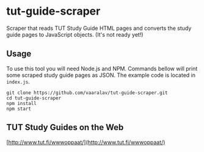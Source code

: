 # tut-guide-scraper
Scraper that reads TUT Study Guide HTML pages and converts the study guide pages to JavaScript objects. (It's not ready yet!)

## Usage
To use this tool you will need Node.js and NPM. Commands bellow will print some scraped study guide pages as JSON. The example code is located in `index.js`.
```
git clone https://github.com/vaaralav/tut-guide-scraper.git
cd tut-guide-scraper
npm install
npm start
```

## TUT Study Guides on the Web
[http://www.tut.fi/wwwoppaat/](http://www.tut.fi/wwwoppaat/)
